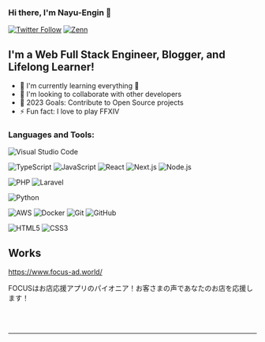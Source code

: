 ### Hi there, I'm Nayu-Engin 👋

[![Twitter Follow](https://img.shields.io/twitter/follow/Nayu_Engin?style=social)](https://twitter.com/Nayu_Engin)
[![Zenn](https://img.shields.io/badge/Zenn-3EA8FF?style=for-the-badge&logo=Zenn&logoColor=white)](https://zenn.dev/nayushi)

## I'm a Web Full Stack Engineer, Blogger, and Lifelong Learner!

- 🌱 I'm currently learning everything 🤣
- 👯 I'm looking to collaborate with other developers
- 🥅 2023 Goals: Contribute to Open Source projects
- ⚡ Fun fact: I love to play FFXIV

### Languages and Tools:

![Visual Studio Code](https://img.shields.io/badge/Visual_Studio_Code-007ACC?style=flat-square&logo=visual-studio-code&logoColor=white)

![TypeScript](https://img.shields.io/badge/TypeScript-3178C6?style=flat-square&logo=typescript&logoColor=white)
![JavaScript](https://img.shields.io/badge/JavaScript-F7DF1E?style=flat-square&logo=javascript&logoColor=black)
![React](https://img.shields.io/badge/React-61DAFB?style=flat-square&logo=react&logoColor=black)
![Next.js](https://img.shields.io/badge/Next.js-000000?style=flat-square&logo=next-dot-js&logoColor=white)
![Node.js](https://img.shields.io/badge/Node.js-339933?style=flat-square&logo=node-dot-js&logoColor=white)

![PHP](https://img.shields.io/badge/PHP-777BB4?style=flat-square&logo=php&logoColor=white)
![Laravel](https://img.shields.io/badge/Laravel-FF2D20?style=flat-square&logo=laravel&logoColor=white)

![Python](https://img.shields.io/badge/Python-3776AB?style=flat-square&logo=python&logoColor=white)

![AWS](https://img.shields.io/badge/AWS-232F3E?style=flat-square&logo=amazon-aws&logoColor=white)
![Docker](https://img.shields.io/badge/Docker-2496ED?style=flat-square&logo=docker&logoColor=white)
![Git](https://img.shields.io/badge/Git-F05032?style=flat-square&logo=git&logoColor=white)
![GitHub](https://img.shields.io/badge/GitHub-181717?style=flat-square&logo=github&logoColor=white)

![HTML5](https://img.shields.io/badge/HTML5-E34F26?style=flat-square&logo=html5&logoColor=white)
![CSS3](https://img.shields.io/badge/CSS3-1572B6?style=flat-square&logo=css3&logoColor=white)

## Works

https://www.focus-ad.world/

FOCUSはお店応援アプリのパイオニア！お客さまの声であなたのお店を応援します！

<br />
<br />

---



